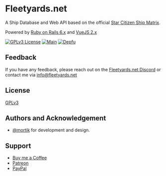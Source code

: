 # Fleetyards.net

A Ship Database and Web API based on the official [Star Citizen Ship Matrix](https://robertsspaceindustries.com/ship-specs).

Powered by [Ruby on Rails 6.x](https://rubyonrails.org/) and [VueJS 2.x](https://vuejs.org/)

[![GPLv3 License](https://img.shields.io/badge/License-GPL%20v3-yellow.svg)](https://opensource.org/licenses/) [![Main](https://github.com/fleetyards/fleetyards/actions/workflows/main.yml/badge.svg)](https://github.com/fleetyards/fleetyards/actions/workflows/main.yml) [![Depfu](https://badges.depfu.com/badges/6bd2aaec84d0fb22bd1fb30d0b810ee2/status.svg)](https://depfu.com)
## Feedback

If you have any feedback, please reach out on the [Fleetyards.net Discord](https://discord.gg/YdeAdEaTpb) or contact me via info@fleetyards.net

  
## License

[GPLv3](https://choosealicense.com/licenses/gpl-3.0/)

  
## Authors and Acknowledgement

- [@mortik](https://www.github.com/mortik) for development and design.

## Support

- [Buy me a Coffee](https://www.buymeacoffee.com/mortik)
- [Patreon](https://www.patreon.com/fleetyards)
- [PayPal](https://paypal.me/pools/c/83jQLadz60)
